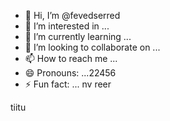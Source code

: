 - 👋 Hi, I’m @fevedserred
- 👀 I’m interested in ...
- 🌱 I’m currently learning ...
- 💞️ I’m looking to collaborate on ...
- 📫 How to reach me ...
- 😄 Pronouns: ...22456
- ⚡ Fun fact: ...
nv reer
<!---
fevedserred/fevedserred is a ✨ special ✨ repository because its `README.md` (this file) appears on your GitHub profile.
You can click the Preview link to take a look at your changes.
--->tiitu
